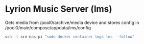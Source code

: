 # Lyrion Music Server (lms)

Gets media from /pool0/archive/media device and stores config in /pool0/main/compose/appdata/lms/config

```sh
ssh -t srv-nas-pi "sudo docker container logs lms --follow"
```
